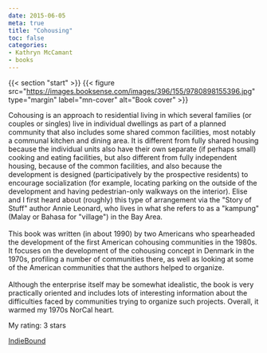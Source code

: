 ```yaml
---
date: 2015-06-05
meta: true
title: "Cohousing"
toc: false
categories:
- Kathryn McCamant
- books
---
```


{{< section "start" >}}
{{< figure src="https://images.booksense.com/images/396/155/9780898155396.jpg" type="margin" label="mn-cover" alt="Book cover" >}}

Cohousing is an approach to residential living in which several families (or couples or singles) live in individual dwellings as part of a planned community that also includes some shared common facilities, most notably a communal kitchen and dining area. It is different from fully shared housing because the individual units also have their own separate (if perhaps small) cooking and eating facilities, but also different from fully independent housing, because of the common facilities, and also because the development is designed (participatively by the prospective residents) to encourage socialization (for example, locating parking on the outside of the development and having pedestrian-only walkways on the interior). Elise and I first heard about (roughly) this type of arrangement via the "Story of Stuff" author Annie Leonard, who lives in what she refers to as a "kampung" (Malay or Bahasa for "village") in the Bay Area.<br /><br />This book was written (in about 1990) by two Americans who spearheaded the development of the first American cohousing communities in the 1980s. It focuses on the development of the cohousing concept in Denmark in the 1970s, profiling a number of communities there, as well as looking at some of the American communities that the authors helped to organize.<br /><br />Although the enterprise itself may be somewhat idealistic, the book is very practically oriented and includes lots of interesting information about the difficulties faced by communities trying to organize such projects. Overall, it warmed my 1970s NorCal heart.

My rating: 3 stars  

[IndieBound](https://www.indiebound.org/book/9780898155396)
